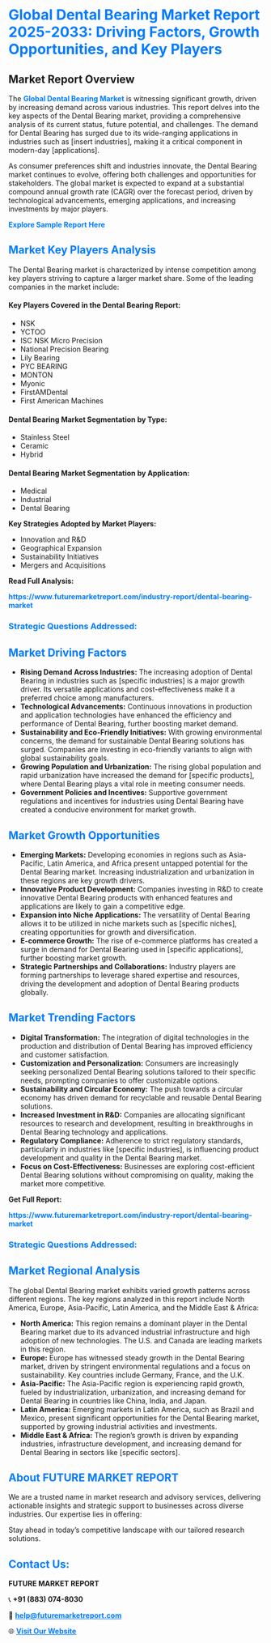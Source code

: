 <h1 style="color: #007BFF;">Global Dental Bearing Market Report 2025-2033: Driving Factors, Growth Opportunities, and Key Players</h1>

<section id="overview">
<h2>Market Report Overview</h2>
<p>The <a href="https://www.futuremarketreport.com/industry-report/dental-bearing-market" style="color: #007BFF; text-decoration: none;"><strong>Global Dental Bearing Market</strong></a> is witnessing significant growth, driven by increasing demand across various industries. This report delves into the key aspects of the Dental Bearing market, providing a comprehensive analysis of its current status, future potential, and challenges. The demand for Dental Bearing has surged due to its wide-ranging applications in industries such as [insert industries], making it a critical component in modern-day [applications].</p>
<p>As consumer preferences shift and industries innovate, the Dental Bearing market continues to evolve, offering both challenges and opportunities for stakeholders. The global market is expected to expand at a substantial compound annual growth rate (CAGR) over the forecast period, driven by technological advancements, emerging applications, and increasing investments by major players.</p>
</section>

<section id="overview">
<p><a href="https://www.futuremarketreport.com/request-sample/reportId=123116" style="color: #007BFF; text-decoration: none;"><strong>Explore Sample Report Here</strong></a></p>
</section>

<section id="key-players">
<h2 style="color: #007BFF;">Market Key Players Analysis</h2>
<p>The Dental Bearing market is characterized by intense competition among key players striving to capture a larger market share. Some of the leading companies in the market include:</p>
<h4>Key Players Covered in the Dental Bearing Report:</h4>
<ul><li>NSK</li><li>YCTOO</li><li>ISC NSK Micro Precision</li><li>National Precision Bearing</li><li>Lily Bearing</li><li>PYC BEARING</li><li>MONTON</li><li>Myonic</li><li>FirstAMDental</li><li>First American Machines</li></ul>
<h4>Dental Bearing Market Segmentation by Type:</h4>
<ul><li>Stainless Steel</li><li>Ceramic</li><li>Hybrid</li></ul>

<h4>Dental Bearing Market Segmentation by Application:</h4>
<ul><li>Medical</li><li>Industrial</li><li>Dental Bearing</li></ul>
<p><strong>Key Strategies Adopted by Market Players:</strong></p>
<ul>
<li>Innovation and R&D</li>
<li>Geographical Expansion</li>
<li>Sustainability Initiatives</li>
<li>Mergers and Acquisitions</li>
</ul>
</section>

<section>
<p><strong>Read Full Analysis: </strong></p><a href="https://www.futuremarketreport.com/industry-report/dental-bearing-market" style="color: #007BFF; text-decoration: none;"><strong>https://www.futuremarketreport.com/industry-report/dental-bearing-market</strong></a>
<h3 style="color: #007BFF;">Strategic Questions Addressed:</h3>
</section>

<section id="driving-factors">
<h2 style="color: #007BFF;">Market Driving Factors</h2>
<ul>
<li><strong>Rising Demand Across Industries:</strong> The increasing adoption of Dental Bearing in industries such as [specific industries] is a major growth driver. Its versatile applications and cost-effectiveness make it a preferred choice among manufacturers.</li>
<li><strong>Technological Advancements:</strong> Continuous innovations in production and application technologies have enhanced the efficiency and performance of Dental Bearing, further boosting market demand.</li>
<li><strong>Sustainability and Eco-Friendly Initiatives:</strong> With growing environmental concerns, the demand for sustainable Dental Bearing solutions has surged. Companies are investing in eco-friendly variants to align with global sustainability goals.</li>
<li><strong>Growing Population and Urbanization:</strong> The rising global population and rapid urbanization have increased the demand for [specific products], where Dental Bearing plays a vital role in meeting consumer needs.</li>
<li><strong>Government Policies and Incentives:</strong> Supportive government regulations and incentives for industries using Dental Bearing have created a conducive environment for market growth.</li>
</ul>
</section>

<section id="growth-opportunities">
<h2 style="color: #007BFF;">Market Growth Opportunities</h2>
<ul>
<li><strong>Emerging Markets:</strong> Developing economies in regions such as Asia-Pacific, Latin America, and Africa present untapped potential for the Dental Bearing market. Increasing industrialization and urbanization in these regions are key growth drivers.</li>
<li><strong>Innovative Product Development:</strong> Companies investing in R&D to create innovative Dental Bearing products with enhanced features and applications are likely to gain a competitive edge.</li>
<li><strong>Expansion into Niche Applications:</strong> The versatility of Dental Bearing allows it to be utilized in niche markets such as [specific niches], creating opportunities for growth and diversification.</li>
<li><strong>E-commerce Growth:</strong> The rise of e-commerce platforms has created a surge in demand for Dental Bearing used in [specific applications], further boosting market growth.</li>
<li><strong>Strategic Partnerships and Collaborations:</strong> Industry players are forming partnerships to leverage shared expertise and resources, driving the development and adoption of Dental Bearing products globally.</li>
</ul>
</section>

<section id="trending-factors">
<h2 style="color: #007BFF;">Market Trending Factors</h2>
<ul>
<li><strong>Digital Transformation:</strong> The integration of digital technologies in the production and distribution of Dental Bearing has improved efficiency and customer satisfaction.</li>
<li><strong>Customization and Personalization:</strong> Consumers are increasingly seeking personalized Dental Bearing solutions tailored to their specific needs, prompting companies to offer customizable options.</li>
<li><strong>Sustainability and Circular Economy:</strong> The push towards a circular economy has driven demand for recyclable and reusable Dental Bearing solutions.</li>
<li><strong>Increased Investment in R&D:</strong> Companies are allocating significant resources to research and development, resulting in breakthroughs in Dental Bearing technology and applications.</li>
<li><strong>Regulatory Compliance:</strong> Adherence to strict regulatory standards, particularly in industries like [specific industries], is influencing product development and quality in the Dental Bearing market.</li>
<li><strong>Focus on Cost-Effectiveness:</strong> Businesses are exploring cost-efficient Dental Bearing solutions without compromising on quality, making the market more competitive.</li>
</ul>
</section>

<section>
<p><strong>Get Full Report: </strong></p><a href="https://www.futuremarketreport.com/industry-report/dental-bearing-market" style="color: #007BFF; text-decoration: none;"><strong>https://www.futuremarketreport.com/industry-report/dental-bearing-market</strong></a>
<h3 style="color: #007BFF;">Strategic Questions Addressed:</h3>
</section>


<section id="regional-analysis">
<h2 style="color: #007BFF;">Market Regional Analysis</h2>
<p>The global Dental Bearing market exhibits varied growth patterns across different regions. The key regions analyzed in this report include North America, Europe, Asia-Pacific, Latin America, and the Middle East & Africa:</p>
<ul>
<li><strong>North America:</strong> This region remains a dominant player in the Dental Bearing market due to its advanced industrial infrastructure and high adoption of new technologies. The U.S. and Canada are leading markets in this region.</li>
<li><strong>Europe:</strong> Europe has witnessed steady growth in the Dental Bearing market, driven by stringent environmental regulations and a focus on sustainability. Key countries include Germany, France, and the U.K.</li>
<li><strong>Asia-Pacific:</strong> The Asia-Pacific region is experiencing rapid growth, fueled by industrialization, urbanization, and increasing demand for Dental Bearing in countries like China, India, and Japan.</li>
<li><strong>Latin America:</strong> Emerging markets in Latin America, such as Brazil and Mexico, present significant opportunities for the Dental Bearing market, supported by growing industrial activities and investments.</li>
<li><strong>Middle East & Africa:</strong> The region’s growth is driven by expanding industries, infrastructure development, and increasing demand for Dental Bearing in sectors like [specific sectors].</li>
</ul>
</section>

<footer>
<h2 style="color: #007BFF;">About FUTURE MARKET REPORT</h2>
<p>We are a trusted name in market research and advisory services, delivering actionable insights and strategic support to businesses across diverse industries. Our expertise lies in offering:</p>

<p>Stay ahead in today’s competitive landscape with our tailored research solutions.</p>

<h2 style="color: #007BFF;">Contact Us:</h2>
<p><strong>FUTURE MARKET REPORT</strong></p>
<p>📞 <strong>+91 (883) 074-8030</strong></p>
<p>📧 <strong><a href="mailto:help@futuremarketreport.com" style="color: #007BFF;">help@futuremarketreport.com</a></strong></p>
<p>🌐 <strong><a href="https://www.futuremarketreport.com/" style="color: #007BFF;">Visit Our Website</a></strong></p>
</footer>